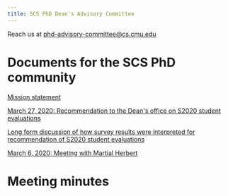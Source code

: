 ```yaml
---
title: SCS PhD Dean's Advisory Committee
---
```


Reach us at phd-advisory-committee@cs.cmu.edu

# Documents for the SCS PhD community
[Mission statement](https://docs.google.com/document/d/1Qj4Qlu79TpUtTImYFufYOPegloKJJsaPOEMbzo4NkmA/edit?usp=sharing)

[March 27, 2020: Recommendation to the Dean's office on S2020 student evaluations](https://docs.google.com/document/d/1CfT4g4fvFHR1Uh7WdZ97Yxi84kq0UGNvi-1FX0HtCKE/edit?usp=sharing)

[Long form discussion of how survey results were interpreted for recommendation of S2020 student evaluations](https://docs.google.com/document/d/1RlrViYR7zhy47QOj-HupAdgUV1ye7c1vxBR62lYMwNM/edit?usp=sharing)

[March 6, 2020: Meeting with Martial Herbert](https://docs.google.com/document/d/1juPCMiZg1hSDviHHYYPVg2fJ9--N6qY-Ii0uup6KwxM/edit?usp=sharing)

# Meeting minutes

